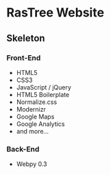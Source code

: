 # RasTree Website

## Skeleton

### Front-End
* HTML5
* CSS3
* JavaScript / jQuery
* HTML5 Boilerplate
* Normalize.css
* Modernizr
* Google Maps
* Google Analytics
* and more...

### Back-End
* Webpy 0.3
